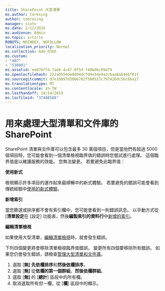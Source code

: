 ```yaml
---
title: SharePoint 大型清單
ms.author: toresing
author: tomresing
manager: scotv
ms.date: 2/12/2018
ms.audience: Admin
ms.topic: article
ROBOTS: NOINDEX, NOFOLLOW
localization_priority: Normal
ms.collection: Adm_O365
ms.custom:
- "407"
- "530001"
ms.assetid: ee07bf74-7aeb-4c47-8f5d-f496d6c09d79
ms.openlocfilehash: 222ad554de0d94dcfd4e34e9a2c6aa8ab4e6f81f
ms.sourcegitcommit: d7e1b097d3866782f508527c797426dc56c6ba17
ms.translationtype: MT
ms.contentlocale: zh-TW
ms.lasthandoff: 10/14/2019
ms.locfileid: "37488508"
---
```

# <a name="work-with-large-lists-and-libraries-in-sharepoint"></a>用來處理大型清單和文件庫的 SharePoint

SharePoint 清單與文件庫可以包含最多 30 萬個項目，但是當他們有超過 5000 個項目時，您可能會看到一個清單檢視臨界值的錯誤時您嘗試進行處理。 這個臨界值是以維護服務的效能。 您無法變更。 若要避免此臨界值：

**使用新式**

檢視顯示許多項目的運作起來最順暢中的新式體驗。 若要避免的錯誤可能會看到傳統經驗中[使用的新式體驗](https://support.office.com/article/66dac24b-4177-4775-bf50-3d267318caa9)。

**新增索引**

當您篩選或排序都不會有索引欄中，您可能會看到一則錯誤訊息。 以手動方式從 [**清單設定**在 [設定] 功能表，然後**編製索引的資料行**中[新增的索引](https://support.office.com/article/f3f00554-b7dc-44d1-a2ed-d477eac463b0)。

**編輯清單檢視**

如果使用大型清單，[編輯清單檢視](https://support.office.com/article/15916903-e79a-423f-b4e2-02d37e1ff372)時，就會發生錯誤。

下列四個變更將會移除清單檢視臨界值錯誤。 變更所有四個要移除所有錯誤。 如果您仍會發生錯誤，請檢查[管理大型清單和文件庫](https://support.office.com/article/B8588DAE-9387-48C2-9248-C24122F07C59)。

1. 選取 [**無]** **先依欄排序**和**然後依欄排序**。
2. 選取 [**無]** 從**依欄的第一個群組**，**然後依欄群組**。
3. 選取 [**無]** 的 [**總計**] 區段中的所有欄。
4. 取消選取所有但一欄，從 [**欄**] 區段中的顯示。

